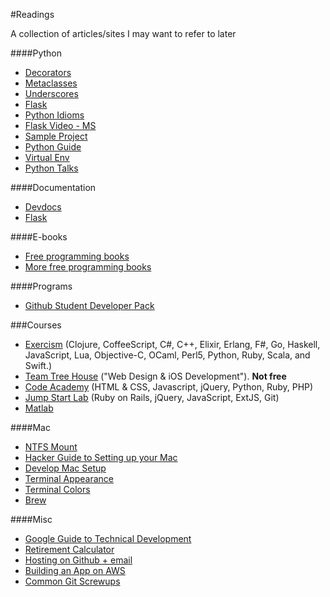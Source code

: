 #Readings

A collection of articles/sites I may want to refer to later

####Python
* [Decorators](https://codefisher.org/catch/blog/2015/02/10/python-decorators-and-context-managers/)
* [Metaclasses](http://blog.ionelmc.ro/2015/02/09/understanding-python-metaclasses/)
* [Underscores](http://shahriar.svbtle.com/underscores-in-python)
* [Flask](https://realpython.com/blog/python/flask-by-example-part-1-project-setup/#.VOt14cUQSQg.reddit)
* [Python Idioms](http://prooffreaderplus.blogspot.ca/2014/11/top-10-python-idioms-i-wished-id.html)
* [Flask Video - MS](http://www.microsoftvirtualacademy.com/training-courses/introduction-to-creating-websites-using-python-and-flask)
* [Sample Project](https://github.com/pypa/sampleproject)
* [Python Guide](https://github.com/kennethreitz/python-guide)
* [Virtual Env](http://docs.python-guide.org/en/latest/dev/virtualenvs/)
* [Python Talks](https://github.com/hellerve/programming-talks)



####Documentation
* [Devdocs](http://devdocs.io/)
* [Flask](http://flask.pocoo.org/docs/0.10/)

####E-books
* [Free programming books](https://github.com/vhf/free-programming-books/blob/master/free-programming-books.md#professional-development)
* [More free programming books](http://www.linuxlinks.com/article/20150201134045961/BeginnerBooks.html)

####Programs
* [Github Student Developer Pack](https://github.com/blog/1900-the-best-developer-tools-now-free-for-students)

###Courses
* [Exercism](http://exercism.io/) (Clojure, CoffeeScript, C#, C++, Elixir, Erlang, F#, Go, Haskell, JavaScript, Lua, Objective-C, OCaml, Perl5, Python, Ruby, Scala, and Swift.)
* [Team Tree House](https://teamtreehouse.com/) ("Web Design &amp; iOS Development"). **Not free**
* [Code Academy](http://www.codecademy.com/) (HTML &amp; CSS, Javascript, jQuery, Python, Ruby, PHP)
* [Jump Start Lab](http://jumpstartlab.com/) (Ruby on Rails, jQuery, JavaScript, ExtJS, Git)
* [Matlab](https://www.mathworks.com/matlabcentral/cody/)

####Mac
* [NTFS Mount](http://www.macbreaker.com/2014/06/how-to-enable-writing-to-ntfs-hard.html)
* [Hacker Guide to Setting up your Mac](http://lapwinglabs.com/blog/hacker-guide-to-setting-up-your-mac)
* [Develop Mac Setup](http://alexw.me/2013/10/definitive-guid-to-development-mac-setup/)
* [Terminal Appearance](http://osxdaily.com/2013/02/05/improve-terminal-appearance-mac-os-x/)
* [Terminal Colors](http://www.marinamele.com/2014/05/customize-colors-of-your-terminal-in-mac-os-x.html)
* [Brew](http://brew.sh/)

####Misc
* [Google Guide to Technical Development](https://www.google.com/about/careers/students/guide-to-technical-development.html)
* [Retirement Calculator](http://www.forbes.com/sites/robertberger/2015/03/03/how-much-of-your-income-should-you-save/)
* [Hosting on Github + email](https://medium.com/@swag/so-you-want-to-build-a-website-f3c6d119062f)
* [Building an App on AWS](https://www.airpair.com/aws/posts/building-a-scalable-web-app-on-amazon-web-services-p1)
* [Common Git Screwups](http://41j.com/blog/2015/02/common-git-screwupsquestions-solutions/)
